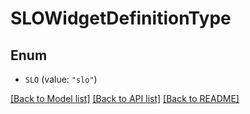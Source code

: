 # SLOWidgetDefinitionType

## Enum


* `SLO` (value: `"slo"`)


[[Back to Model list]](../README.md#documentation-for-models) [[Back to API list]](../README.md#documentation-for-api-endpoints) [[Back to README]](../README.md)


